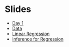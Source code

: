 # Slides

* [Day 1](./day1.html)
* [Data](./data.html)
* [Linear Regression](./lm.html)
* [Inference for Regression](./reginference.html)